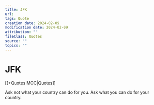 ```yaml
---
title: JFK
url: 
tags: Quote
creation date: 2024-02-09
modification date: 2024-02-09
attribution: ""
fileClass: Quotes
source: ""
topics: ""
---
```


# JFK

[[+Quotes MOC|Quotes]]

Ask not what your country can do for you. Ask what you can do for your country.
